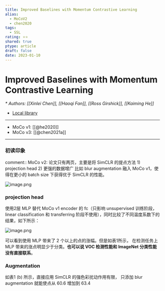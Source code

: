```yaml
---
title: Improved Baselines with Momentum Contrastive Learning
alias:
  - MoCoV2
  - chen2020
tags:
  - SSL
rating: ⭐⭐
shared: true
ptype: article
draft: false
date: 2023-01-10
---
```



# Improved Baselines with Momentum Contrastive Learning
<cite>* Authors: [[Xinlei Chen]], [[Haoqi Fan]], [[Ross Girshick]], [[Kaiming He]]</cite>


* [Local library](zotero://select/items/1_TSSNNBYU)

---

- MoCo v1: [[@he2020]]
- MoCo v3: [[@chen2021a]]

***

### 初读印象

comment:: MoCo v2: 论文只有两页，主要是将 SimCLR 的提点方法 1) projection head 2) 更强的数据增广 比如 blur augmentation 融入 MoCo v1，使得在更小的 batch size 下获得优于 SimCLR 的性能。

![image.png](https://markdown-imagebed.oss-cn-beijing.aliyuncs.com/imgs/202301101129953.png)


### projection head

使用2层 MLP 替代 MoCo v1 encoder 的 fc（只影响 unsupervised 训练阶段，linear classification 和 transferring 阶段不使用），同时比较了不同温度系数下的结果，如下所示：


![image.png](https://markdown-imagebed.oss-cn-beijing.aliyuncs.com/imgs/202301101125772.png)

可以看到使用 MLP 带来了 2 个以上的点的涨幅。但是如表1所示， 在检测任务上 MLP 带来的涨点明显少于分类。**也可以说 VOC 检测性能和 ImageNet 分类性能没有直接联系**。

### Augmentation 

如表1 (b) 所示，直接应用 SimCLR 的强色彩扰动作用有限， 只添加 blur augmentation 就能使点从 60.6 增加到 63.4